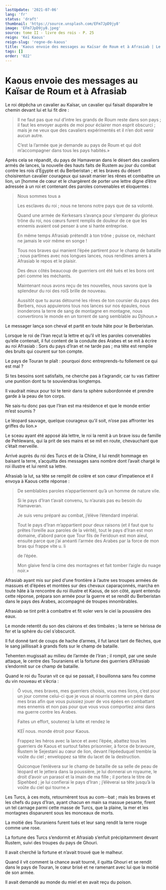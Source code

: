 ```yaml
---
lastUpdate: '2021-07-06'
lang: 'fr'
status: 'draft'
thumbnail: 'https://source.unsplash.com/EFm7JpD9jy8'
image: 'EFm7JpD9jy8.jpeg'
source: tome II - livre des rois - P. 25
reign: 'Keï Kaous'
reign-slug: 'regne-de-kaous'
title: 'Kaous envoie des messages au Kaïsar de Roum et à Afrasiab | Le Livre des Rois | Shâhnâmeh'
tags: []
order: '022'
---
```


<!-- LTeX: language=fr -->

# Kaous envoie des messages au Kaïsar de Roum et à Afrasiab

Le roi dépêcha un cavalier au Kaïsar, un cavalier qui faisait disparaître le chemin devant lui et lui fit dire :

> Il ne faut pas que nul d’intre les grands de Roum reste dans son pays ; il faut les envoyer auprès de moi pour éclairer mon esprit obscurci ; mais je ne veux que des cavaliers expérimentés et il n’en doit venir aucun autre.
>
> C’est la l’armée que je demande au pays de Roum et qui doit m’accompagner dans tous les pays habités.»

Après cela se répandit, du pays de Hamaveran dans le désert des cavaliers armés de lances, la nouvelle des hauts faits de Rustem au jour du combat contre les rois d’Egypte et du Berberistan ; et les braves du désert choisirentun cavalier courageux qui savait manier les rênes et combattre un lion, un [homme de cœur et le chargèrent de porter une lettre digne d’être adressée à un roi et contenant des paroles convenables et éloquentes :

> Nous sommes tous a
>
> Les esclaves du roi ; nous ne tenons notre pays que de sa volonté.
>
> Quand une armée de Kerkesars s’avança pour s’emparer du glorieux trône du roi, nos cœurs furent remplis de douleur de ce que les ennemis avaient osé penser à une si hante entreprise.
>
> En même temps Afrasiab prétendit à ton trône ; puisse ce, méchant ne jamais le voir même en songe !
>
> Tous nos braves qui manient l’épée partirent pour le champ de bataille ; nous partîmes avec nos longues lances, nous rendîmes amers à Afrasiab le repos et le plaisir.
>
> Des deux côtés beaucoup de guerriers ont été tués et les bons ont péri comme les méchants.
>
> Maintenant nous avons reçu de tes nouvelles, nous savons que la splendeur du roi des roiS brille de nouveau.
>
> Aussitôt que tu auras détourné les rênes de ton coursier du pays des Berbers, nous appuierons tous nos lances sur nos épaules, nous inonderons la terre de sang de montagne en montagne, nous convertirons le monde en un torrent de sang semblable au Djihoun.»

Le messager lança son cheval et partit en toute hâte pour le Berberistan.

Lorsque le roi de l’Iran reçut la lettre et qu’il vit les paroles convenables qu’elle contenait, il fut content de la conduite des Arabes et se mit à écrire au roi Afrasiab : Sors du pays d’Iran et ne tarde pas ; ma tête est remplie des bruits qui courent sur ton compte.

Le pays de Touran te plaît : pourquoi donc entreprends-tu follement ce qui est mal ?

Si tes besoins sont satisfaits, ne cherche pas à t’agrandir, car tu vas t’attirer une punition dont tu te souviendras longtemps.

Il vaudrait mieux pour toi te tenir dans ta sphère subordonnée et prendre garde à la peau de ton corps.

Ne sais-tu donc pas que l’Iran est ma résidence et que le monde entier m’est soumis ?

Le léopard sauvage, quelque courageux qu’il soit, n’ose pas affronter les griffes du lion.»

Le sceau ayant été apposé àla lettre, le roi la remit à un brave issu de famille de Pehlewans, qui la prit de ses mains et se mit en route, chevauchant que c’était merveille.

Arrivé auprès du roi des Turcs et de la Chine, il lui rendit hommage en baisant la terre, s’acquitta des messages sans nombre dont l’avait chargé le roi illustre et lui remit sa lettre.

Afrasiab la lut, sa tête se remplit de colère et son cœur d’impatience et il envoya à Kaous cette réponse :

> De semblables paroles n’appartiennent qu’à un homme de nature vile.
>
> Si le pays d’Iran t’avait convenu, tu n’aurais pas eu besoin du Hamaveran.
>
> Je suis venu préparé au combat, j’élève l’étendard impérial.
>
> Tout le pays d’Iran m’appartient pour deux raisons (et il faut que tu prêtes l’oreille aux paroles de la vérité), tout le pays d’Iran est mon domaine, d’abord parce que Tour fils de Feridoun est mon aïeul, ensuite parce que j’ai anéanti l’armée des Arabes par la force de mon bras qui frappe vite u. li
>
> de l’épée.
>
> Mon glaive fend la cime des montagnes et fait tomber l’aigle du nuage noir.»

Afrasiab ayant mis sur pied d’une frontière à l’autre ses troupes armées de massues et d’épées et montées sur des chevaux caparaçonnés, marcha en toute hâte à la rencontre du roi illustre et Kaous, de son côté, ayant entendu cette réponse, prépara son armée pour la guerre et se rendit du Berberistan dans le pays des Arabes, accompagné de troupes innombrables.

Afrasiab se tint prêt à combattre et fit voler vers le ciel la poussière des eaux.

Le monde retentit du son des clairons et des timbales ; la terre se hérissa de fer et la sphère du ciel s’obscurcit.

Il fut donné tant de coups de hache d’armes, il fut lancé tant de flèches, que le sang jaillissait à grands flots sur le champ de bataille.

Tehemten mugissait au milieu de l’armée de l’Iran ; il rompit, par une seule attaque, le centre des Touraniens et la fortune des guerriers d’Afrasiab s’endormit sur ce champ de bataille.

Quand le roi du Touran vit ce qui se passait, il bouillonna sans feu comme du vin nouveau et s’écria :

> Ô vous, mes braves, mes guerriers choisis, vous mes lions, c’est pour un jour comme celui-ci que je vous ai nourris comme un père dans mes bras afin que vous puissiez jouer de vos épées en combattant mes ennemis et non pas pour que vous vous comportiez ainsi dans ma guerre contre les Arabes.
>
> Faites un effort, soutenez la lutte et rendez le
>
> KEÏ nous. monde étroit pour Kaous.
>
> Frappez les héros avec la lance et avec l’épée, abattez tous les guerriers de Kaous et surtout faites prisonnier, à force de bravoure, Rustem le Sejestani au cœur de lion, devant l’épéeduquel tremble la voûte du ciel ; enveloppez sa tête du lacet de la destruction.
>
> Quiconque l’enlèvera sur le champ de bataille de sa selle de peau de léopard et le jettera dans la poussière, je lui donnerai un royaume, le droit d’avoir un parasol et la imain de ma fille ; il portera le titre de Sipehbed ; je lui confierai le pays d’Iran ; j’élèverai sa tête jusqu’à la voûte du ciel qui tourne.»

Les Turcs, à ces mots, retournèrent tous au com--bat ; mais les braves et les chefs du pays d’Iran, ayant chacun en main sa massue pesante, firent un tel carnage parmi cette masse de Turcs, que la plaine, la mer et les montagnes disparurent sous les monceaux de morts.

La moitié des Touraniens furent tués et leur sang rendit la terre rouge comme une rose.

La fortune des Turcs s’endormit et Afrasiab s’enfuit précipitamment devant Rustem, suivi des troupes du pays de Ghouri.

Il avait cherché la fortune et n’avait trouvé que le malheur.

Quand il vit comment la chance avait tourné, il quitta Ghouri et se rendit dans le pays de Touran, le cœur brisé et ne ramenant avec lui que la moitié de son armée.

Il avait demandé au monde du miel et en avait reçu du poison.
